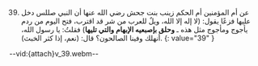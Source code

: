 39. عن أم المؤمنين أم الحكم زينب بنت جحش رضي الله عنها أن النبي صللس دخل عليها فزعًا يقول: (لا إله إلا الله، ويلٌ للعرب من شر قد اقترب، فتح اليوم من ردم يأجوج ومأجوج مثل هذه ـ **وحلق بإصبعيه الإبهام والتي تليها**) فقلتُ: يا رسول الله، أنهلك وفينا الصالحون؟ قال: (نعم، إذا كثر الخبث).
{: value="39" }

--vid:{attach}v_39.webm--
